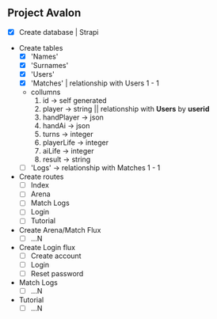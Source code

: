 ## Project Avalon

- [x] Create database | Strapi

* Create tables
    - [x] 'Names'
    - [x] 'Surnames'
    - [x] 'Users'
    - [x] 'Matches' | relationship with Users 1 - 1
    * collumns
        1. id -> self generated
        2. player -> string || relationship with **Users** by **userid**
        3. handPlayer -> json
        4. handAi -> json
        5. turns -> integer
        6. playerLife -> integer
        7. aiLife -> integer
        8. result -> string
    - [ ] 'Logs' -> relationship with Matches 1 - 1

* Create routes
    - [ ] Index
    - [ ] Arena
    - [ ] Match Logs
    - [ ] Login
    - [ ] Tutorial

* Create Arena/Match Flux
    - [ ] ...N

* Create Login flux
    - [ ] Create account
    - [ ] Login
    - [ ] Reset password

* Match Logs
    - [ ] ...N

* Tutorial
    - [ ] ...N